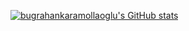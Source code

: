 [![bugrahankaramollaoglu's GitHub stats](https://github-readme-stats.vercel.app/api?username=bugrahankaramollaoglu)](https://github.com/anuraghazra/github-readme-stats)
